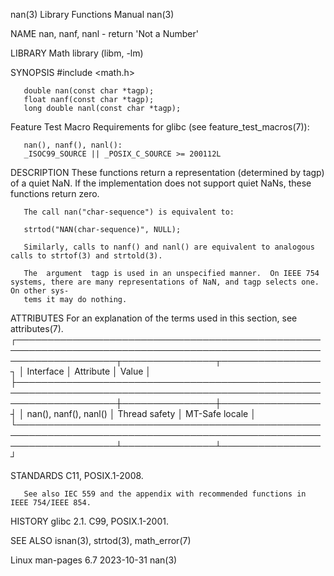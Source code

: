 nan(3)								   Library Functions Manual								nan(3)

NAME
       nan, nanf, nanl - return 'Not a Number'

LIBRARY
       Math library (libm, -lm)

SYNOPSIS
       #include <math.h>

       double nan(const char *tagp);
       float nanf(const char *tagp);
       long double nanl(const char *tagp);

   Feature Test Macro Requirements for glibc (see feature_test_macros(7)):

       nan(), nanf(), nanl():
	   _ISOC99_SOURCE || _POSIX_C_SOURCE >= 200112L

DESCRIPTION
       These functions return a representation (determined by tagp) of a quiet NaN.  If the implementation does not support quiet NaNs, these functions return
       zero.

       The call nan("char-sequence") is equivalent to:

	   strtod("NAN(char-sequence)", NULL);

       Similarly, calls to nanf() and nanl() are equivalent to analogous calls to strtof(3) and strtold(3).

       The  argument  tagp is used in an unspecified manner.  On IEEE 754 systems, there are many representations of NaN, and tagp selects one.	 On other sys‐
       tems it may do nothing.

ATTRIBUTES
       For an explanation of the terms used in this section, see attributes(7).
       ┌────────────────────────────────────────────────────────────────────────────────────────────────────────────────────┬───────────────┬────────────────┐
       │ Interface													    │ Attribute	    │ Value	     │
       ├────────────────────────────────────────────────────────────────────────────────────────────────────────────────────┼───────────────┼────────────────┤
       │ nan(), nanf(), nanl()												    │ Thread safety │ MT-Safe locale │
       └────────────────────────────────────────────────────────────────────────────────────────────────────────────────────┴───────────────┴────────────────┘

STANDARDS
       C11, POSIX.1-2008.

       See also IEC 559 and the appendix with recommended functions in IEEE 754/IEEE 854.

HISTORY
       glibc 2.1.  C99, POSIX.1-2001.

SEE ALSO
       isnan(3), strtod(3), math_error(7)

Linux man-pages 6.7							  2023-10-31									nan(3)
